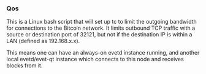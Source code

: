 ### Qos ###

This is a Linux bash script that will set up tc to limit the outgoing bandwidth for connections to the Bitcoin network. It limits outbound TCP traffic with a source or destination port of 32121, but not if the destination IP is within a LAN (defined as 192.168.x.x).

This means one can have an always-on evetd instance running, and another local evetd/evet-qt instance which connects to this node and receives blocks from it.
